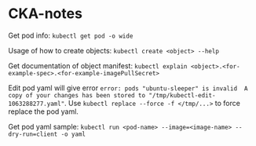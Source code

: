 # CKA-notes

Get pod info: `kubectl get pod -o wide`

Usage of how to create objects: `kubectl create <object> --help`

Get documentation of object manifest: `kubectl explain <object>.<for-example-spec>.<for-example-imagePullSecret>`

Edit pod yaml will give error `error: pods "ubuntu-sleeper" is invalid  A copy of your changes has been stored to "/tmp/kubectl-edit-1063288277.yaml"`. Use `kubectl replace --force -f </tmp/...>` to force replace the pod yaml.

Get pod yaml sample: `kubectl run <pod-name> --image=<image-name> --dry-run=client -o yaml`
